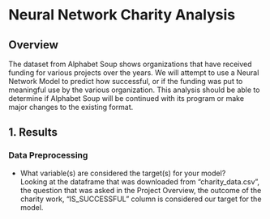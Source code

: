 # Neural Network Charity Analysis

## Overview 
The dataset from Alphabet Soup shows organizations that have received funding for various projects over the years. We will attempt to use a Neural Network Model to predict how successful, or if the funding was put to meaningful use by the various organization. This analysis should be able to determine if Alphabet Soup will be continued with its program or make major changes to the existing format.

## 1.	Results
### Data Preprocessing 
- What variable(s) are considered the target(s) for your model?  
Looking at the dataframe that was downloaded from “charity_data.csv”, the question that was asked in the Project Overview, the outcome of the   charity work, “IS_SUCCESSFUL” column is considered our target for the model.
